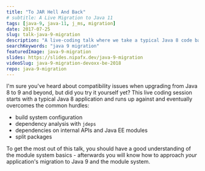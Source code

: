 ```yaml
---
title: "To JAR Hell And Back"
# subtitle: A Live Migration to Java 11
tags: [java-9, java-11, j_ms, migration]
date: 2017-07-25
slug: talk-java-9-migration
description: "A live-coding talk where we take a typical Java 8 code base and update it to Java 9 and beyond, overcoming some common and some less common hurdles like dependencies on internal APIs and split packages"
searchKeywords: "java 9 migration"
featuredImage: java-9-migration
slides: https://slides.nipafx.dev/java-9-migration
videoSlug: java-9-migration-devoxx-be-2018
repo: java-9-migration
---
```


I'm sure you've heard about compatibility issues when upgrading from Java 8 to 9 and beyond, but did you try it yourself yet?
This live coding session starts with a typical Java 8 application and runs up against and eventually overcomes the common hurdles:

* build system configuration
* dependency analysis with `jdeps`
* dependencies on internal APIs and Java EE modules
* split packages

To get the most out of this talk, you should have a good understanding of the module system basics - afterwards you will know how to approach *your* application's migration to Java 9 and the module system.

<!--
## Pitch

Updating to Java 9 can be non-trivial. It's one thing to know the theory and why certain things might fail but it's an entirely different thing to apply that in practice. In this live demo, I start with a project that works perfectly fine on Java 8 and show how to update to Java 9 and then modularize it.

I migrated a ~1.5 million LOC application to Java 9. I have been [writing about Project Jigsaw][fx-jigsaw] and [the module system][fx-jpms] since early summer 2015 and am currently writing [a book about it with Manning][jms]. I also [blog about Java 9][fx-java-9] and wrote [the Ultimate Guide to Java 9][sp-java-9], an article read by thousands. I have been talking at [a number of conferences][fx-talks] about Java 8, Java 9, Project Jigsaw, and JUnit 5.

The talk will use [this slide deck][fx-slides-j9-mig] and [this demo project][gh-j9-mig].

[jms]: http://tiny.cc/jms
[fx-talks]: http://blog.codefx.org/past-talks
[fx-slides-j9-mig]: http://slides.nipafx.dev/java-9-migration
[fx-java-9]: http://blog.codefx.org/tag/java-9
[fx-jigsaw]: http://blog.codefx.org/tag/project-jigsaw
[fx-jpms]: http://blog.codefx.org/tag/jpms
[sp-java-9]: https://www.sitepoint.com/ultimate-guide-to-java-9
[gh-j9-mig]: https://github.com/CodeFX-org/demo-java-9-migration
-->
